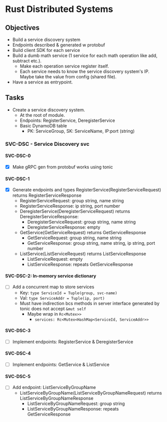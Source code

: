# Rust Distributed Systems

## Objectives

- Build a service discovery system
- Endpoints described & generated w protobuf
- Build client SDK for each service
- Build a dumb math service (1 service for each math operation like add, subtract etc.).
  - Make each operation service register itself.
  - Each service needs to know the service discovery system's IP. Maybe take the value from config (shared file).
- Have a service as entrypoint.

## Tasks
- Create a service discovery system.
  - At the root of module.
  - Endpoints: RegisterService, DeregisterService
  - Basic DynamoDB table
    - PK: ServiceGroup, SK: ServiceName, IP:port (string)

### SVC-DSC - Service Discovery svc

#### SVC-DSC-0

- [x] Make gRPC gen from protobuf works using tonic

#### SVC-DSC-1

- [x] Generate endpoints and types RegisterService(RegisterServiceRequest) returns RegisterServiceResponse
    - RegisterServiceRequest: group string, name string
    - RegisterServiceResponse: ip string, port number
  - DeregisterService(DeregisterServiceRequest) returns DeregisterServiceResponse:
    - DeregisterServiceRequest: group string, name string
    - DeregisterServiceResponse: empty
  - GetService(GetServiceRequest) returns GetServiceResponse
    - GetServiceRequest: group string, name string
    - GetServiceResponse: group string, name string, ip string, port number
  - ListService(ListServiceRequest) returns ListServiceResponse
    - ListServiceRequest: empty
    - ListServiceResponse: repeats GetServiceResponse

#### SVC-DSC-2: In-memory service dictionary

- [ ] Add a concurrent map to store services
  - Key: `type ServiceId = Tuple(group, svc-name)`
  - Val: `type ServiceAddr = Tuple(ip, port)`
  - Must have indirection bcs methods in server interface generated by tonic does not accept `&mut self`
    - Maybe wrap in `Rc<Mutex>>`
      - `services: Rc<Mutex<HashMap<ServiceId, ServiceAddr>>`

#### SVC-DSC-3 

- [ ] Implement endpoints: RegisterService & DeregisterService

#### SVC-DSC-4

- [ ] Implement endpoints: GetService & ListService

#### SVC-DSC-5

- [ ] Add endpoint: ListServiceByGroupName
  - ListServiceByGroupName(ListServiceByGroupNameRequest) returns ListServiceByGroupNameResponse
    - ListServiceByGroupNameRequest: group string
    - ListServiceByGroupNameResponse: repeats GetServiceResponse
